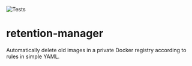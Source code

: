 ![Tests](https://github.com/jeffstephens/retention-manager/workflows/Tests/badge.svg)

# retention-manager
Automatically delete old images in a private Docker registry according to rules in simple YAML.
